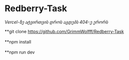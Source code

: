 # Redberry-Task

*Vercel-ზე ატვირთვის დროს აგდებს 404-ე ერორს*

**git clone https://github.com/GrimmWolfff/Redberry-Task
<br/><br/>
**npm install
<br/><br/>
**npm run dev
